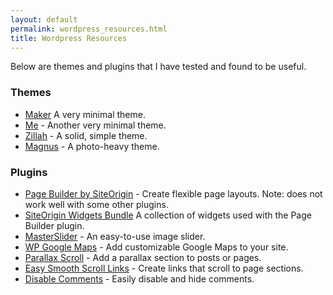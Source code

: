 ```yaml
---
layout: default
permalink: wordpress_resources.html
title: Wordpress Resources
---
```


Below are themes and plugins that I have tested and found to be useful.

### Themes

- [Maker](https://wordpress.org/themes/maker/) A very minimal theme.
- [Me](https://wordpress.org/themes/me/) - Another very minimal theme.
- [Zillah](https://wordpress.org/themes/zillah/) - A solid, simple theme.
- [Magnus](https://wordpress.org/themes/magnus/) - A photo-heavy theme.

### Plugins

- [Page Builder by SiteOrigin](https://wordpress.org/plugins/siteorigin-panels/) - Create flexible page layouts. Note: does not work well with some other plugins.
- [SiteOrigin Widgets Bundle](https://wordpress.org/plugins/so-widgets-bundle/) A collection of widgets used with the Page Builder plugin.
- [MasterSlider](https://wordpress.org/plugins/master-slider/) - An easy-to-use image slider.
- [WP Google Maps](https://wordpress.org/plugins/wp-google-maps/) - Add customizable Google Maps to your site.
- [Parallax Scroll](https://wordpress.org/plugins/adamrob-parallax-scroll/) - Add a parallax section to posts or pages.
- [Easy Smooth Scroll Links](https://wordpress.org/plugins/easy-smooth-scroll-links/) - Create links that scroll to page sections.
- [Disable Comments](https://wordpress.org/plugins/disable-comments/) - Easily disable and hide comments.     
